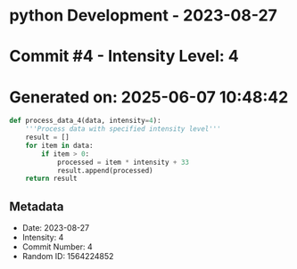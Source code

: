 ﻿# python Development - 2023-08-27
# Commit #4 - Intensity Level: 4
# Generated on: 2025-06-07 10:48:42
```python
def process_data_4(data, intensity=4):
    '''Process data with specified intensity level'''
    result = []
    for item in data:
        if item > 0:
            processed = item * intensity + 33
            result.append(processed)
    return result
```
## Metadata
- Date: 2023-08-27
- Intensity: 4
- Commit Number: 4
- Random ID: 1564224852
